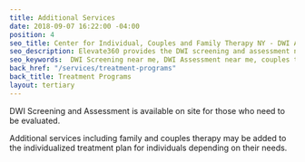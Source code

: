 ```yaml
---
title: Additional Services
date: 2018-09-07 16:22:00 -04:00
position: 4
seo_title: Center for Individual, Couples and Family Therapy NY - DWI Assessment
seo_description: Elevate360 provides the DWI screening and assessment needed to get your license and driving privileges fully reinstated.
seo_keywords:  DWI Screening near me, DWI Assessment near me, couples therapy ny, family therapy for addiction near me, center for individual and family therapy
back_href: "/services/treatment-programs"
back_title: Treatment Programs
layout: tertiary
---
```


DWI Screening and Assessment is available on site for those who need to be evaluated.

Additional services including family and couples therapy may be added to the individualized treatment plan for individuals depending on their needs.
